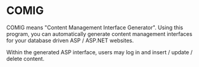 COMIG
=====

COMIG means "Content Management Interface Generator". Using this program, you can automatically generate content management interfaces for your database driven ASP / ASP.NET websites.

Within the generated ASP interface, users may log in and insert / update / delete content.
